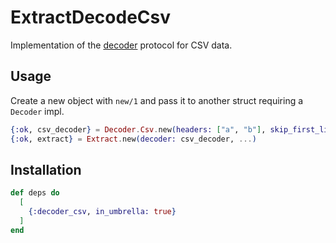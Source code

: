 # ExtractDecodeCsv

Implementation of the [decoder](../protocol_decoder/README.md) protocol for CSV data.

## Usage


Create a new object with `new/1` and pass it to another struct requiring a `Decoder` impl.

```elixir
{:ok, csv_decoder} = Decoder.Csv.new(headers: ["a", "b"], skip_first_line: true)
{:ok, extract} = Extract.new(decoder: csv_decoder, ...)
```

## Installation

```elixir
def deps do
  [
    {:decoder_csv, in_umbrella: true}
  ]
end
```

